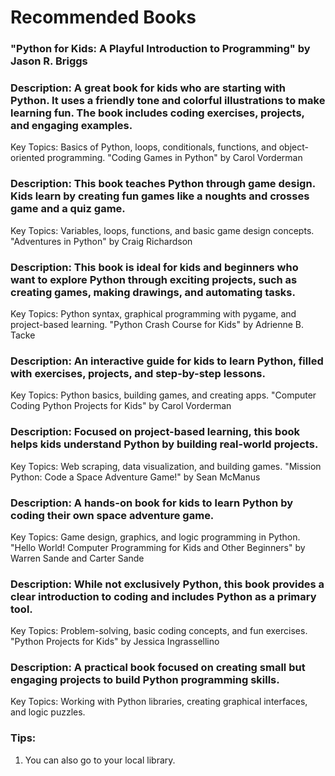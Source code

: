 # Recommended Books
### "Python for Kids: A Playful Introduction to Programming" by Jason R. Briggs

### Description: A great book for kids who are starting with Python. It uses a friendly tone and colorful illustrations to make learning fun. The book includes coding exercises, projects, and engaging examples.
Key Topics: Basics of Python, loops, conditionals, functions, and object-oriented programming.
"Coding Games in Python" by Carol Vorderman

### Description: This book teaches Python through game design. Kids learn by creating fun games like a noughts and crosses game and a quiz game.
Key Topics: Variables, loops, functions, and basic game design concepts.
"Adventures in Python" by Craig Richardson

### Description: This book is ideal for kids and beginners who want to explore Python through exciting projects, such as creating games, making drawings, and automating tasks.
Key Topics: Python syntax, graphical programming with pygame, and project-based learning.
"Python Crash Course for Kids" by Adrienne B. Tacke

### Description: An interactive guide for kids to learn Python, filled with exercises, projects, and step-by-step lessons.
Key Topics: Python basics, building games, and creating apps.
"Computer Coding Python Projects for Kids" by Carol Vorderman

### Description: Focused on project-based learning, this book helps kids understand Python by building real-world projects.
Key Topics: Web scraping, data visualization, and building games.
"Mission Python: Code a Space Adventure Game!" by Sean McManus

### Description: A hands-on book for kids to learn Python by coding their own space adventure game.
Key Topics: Game design, graphics, and logic programming in Python.
"Hello World! Computer Programming for Kids and Other Beginners" by Warren Sande and Carter Sande

### Description: While not exclusively Python, this book provides a clear introduction to coding and includes Python as a primary tool.
Key Topics: Problem-solving, basic coding concepts, and fun exercises.
"Python Projects for Kids" by Jessica Ingrassellino

### Description: A practical book focused on creating small but engaging projects to build Python programming skills.
Key Topics: Working with Python libraries, creating graphical interfaces, and logic puzzles.

### Tips: 
1. You can also go to your local library.